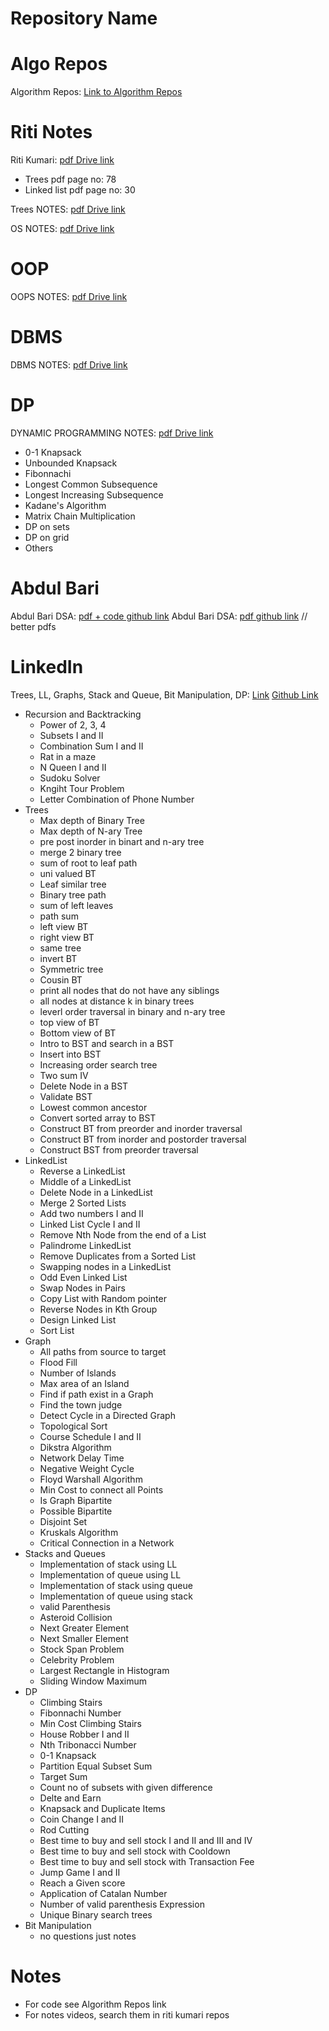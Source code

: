 # Repository Name



# Algo Repos
Algorithm Repos: [Link to Algorithm Repos](https://github.com/stars/taimourz/lists/grind-algos)

# Riti Notes
Riti Kumari: [pdf Drive link](https://drive.google.com/file/d/1QxwQgbVN4bU9v6I23aMwxSc9qimx9KBj/view?usp=sharing)
- Trees pdf page no: 78
- Linked list pdf page no: 30

Trees NOTES: [pdf Drive link](https://drive.google.com/file/d/13AcZJW7oUI8bw_04Ims1Os7x5ASYLztK/view)

OS NOTES: [pdf Drive link](https://drive.google.com/file/d/1Qpc_gzY-M0mCLU9Nm6rZdycOkqvHBYPD/view?usp=sharing)

 

# OOP
OOPS NOTES: [pdf Drive link]( https://drive.google.com/file/d/1NXtNY5zQXIUMLcBan-_MpuGN_gnZKTMh/view?usp=sharing)
 

# DBMS
DBMS NOTES: [pdf Drive link](https://drive.google.com/file/d/1XGU4dusm9IV2DzBnuKhrrM_o7hUIt7NT/view)

# DP
DYNAMIC PROGRAMMING NOTES: [pdf Drive link](https://drive.google.com/file/d/1TF2Tm1MCD_3HyrPuL1NhC8qmGV3sOs_u/view)
- 0-1 Knapsack
- Unbounded Knapsack
- Fibonnachi
- Longest Common Subsequence
- Longest Increasing Subsequence
- Kadane's Algorithm
- Matrix Chain Multiplication
- DP on sets
- DP on grid
- Others

# Abdul Bari
Abdul Bari DSA: [pdf + code github link](https://github.com/Chinmay2660/DSA-By-Abdul-Bari)
Abdul Bari DSA: [pdf github link](https://github.com/sakshamgarg6500/Data-Structure-using-C-Notes) // better pdfs

# LinkedIn

Trees, LL, Graphs, Stack and Queue, Bit Manipulation, DP: [Link](https://www.linkedin.com/feed/update/urn:li:activity:7076391838407888896/?updateEntityUrn=urn%3Ali%3Afs_feedUpdate%3A%28V2%2Curn%3Ali%3Aactivity%3A7076391838407888896%29)
 [Github Link](https://github.com/karunkarthik-git/dsa-notes)
- Recursion and Backtracking
  - Power of 2, 3, 4
  - Subsets I and II
  - Combination Sum I and II
  - Rat in a maze
  - N Queen I and II
  - Sudoku Solver
  - Kngiht Tour Problem
  - Letter Combination of Phone Number
- Trees
  - Max depth of Binary Tree
  - Max depth of N-ary Tree
  - pre post inorder in binart and n-ary tree
  - merge 2 binary tree
  - sum of root to leaf path
  - uni valued BT
  - Leaf similar tree
  - Binary tree path
  - sum of left leaves
  - path sum
  - left view BT  
  - right view BT
  - same tree
  - invert BT
  - Symmetric tree
  - Cousin BT
  - print all nodes that do not have any siblings
  - all nodes at distance k in binary trees
  - leverl order traversal in binary and n-ary tree
  - top view of BT  
  - Bottom view of BT
  - Intro to BST and search in a BST
  - Insert into BST
  - Increasing order search tree
  - Two sum IV
  - Delete Node in a BST
  - Validate BST
  - Lowest common ancestor
  - Convert sorted array to BST
  - Construct BT from preorder and inorder traversal
  - Construct BT from inorder and postorder traversal
  - Construct BST from preorder traversal
- LinkedList
  - Reverse a LinkedList  
  - Middle of a LinkedList  
  - Delete Node in a LinkedList  
  - Merge 2 Sorted Lists
  - Add two numbers I and II
  - Linked List Cycle I and II
  - Remove Nth Node from the end of a List
  - Palindrome LinkedList
  - Remove Duplicates from a Sorted List
  - Swapping nodes in a LinkedList
  - Odd Even Linked List
  - Swap Nodes in Pairs
  - Copy List with Random pointer
  - Reverse Nodes in Kth Group
  - Design Linked List
  - Sort List
- Graph
  - All paths from source to target
  - Flood Fill
  - Number of Islands
  - Max area of an Island
  - Find if path exist in a Graph
  - Find the town judge
  - Detect Cycle in a Directed Graph
  - Topological Sort
  - Course Schedule I and II
  - Dikstra Algorithm
  - Network Delay Time
  - Negative Weight Cycle
  - Floyd Warshall Algorithm
  - Min Cost to connect all Points
  - Is Graph Bipartite
  - Possible Bipartite
  - Disjoint Set
  - Kruskals Algorithm
  - Critical Connection in a Network
- Stacks and Queues
  - Implementation of stack using LL
  - Implementation of queue using LL
  - Implementation of stack using queue
  - Implementation of queue using stack
  - valid Parenthesis
  - Asteroid Collision
  - Next Greater Element
  - Next Smaller Element
  - Stock Span Problem
  - Celebrity Problem
  - Largest Rectangle in Histogram
  - Sliding Window Maximum
- DP
  - Climbing Stairs
  - Fibonnachi Number
  - Min Cost Climbing Stairs
  - House Robber I and II
  - Nth Tribonacci Number
  - 0-1 Knapsack
  - Partition Equal Subset Sum
  - Target Sum
  - Count no of subsets with given difference
  - Delte and Earn
  - Knapsack and Duplicate Items
  - Coin Change I and II
  - Rod Cutting
  - Best time to buy and sell stock I and II and III and IV
  - Best time to buy and sell stock with Cooldown
  - Best time to buy and sell stock with Transaction Fee
  - Jump Game I and II
  - Reach a Given score
  - Application of Catalan Number
  - Number of valid parenthesis Expression
  - Unique Binary search trees
- Bit Manipulation
  - no questions just notes



# Notes
- For code see Algorithm Repos link
- For notes videos, search them in riti kumari repos
